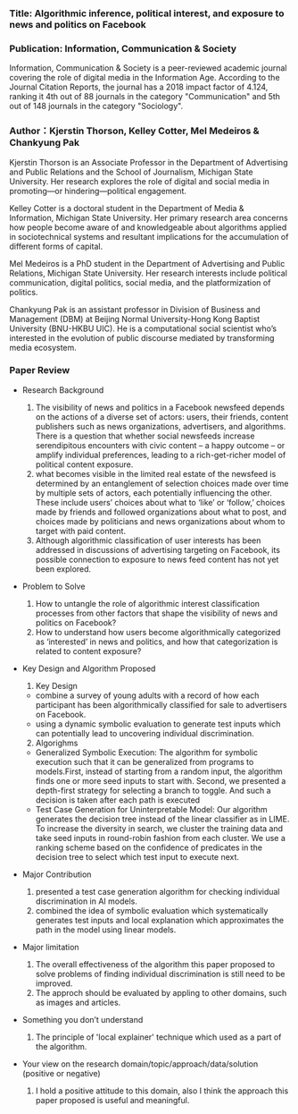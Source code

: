 

### Title: Algorithmic inference, political interest, and exposure to news and politics on Facebook

### Publication: Information, Communication & Society 
Information, Communication & Society is a peer-reviewed academic journal covering the role of digital media in the Information Age.
According to the Journal Citation Reports, the journal has a 2018 impact factor of 4.124, ranking it 4th out of 88 journals in the category "Communication" and 5th out of 148 journals in the category "Sociology".

### Author：Kjerstin Thorson, Kelley Cotter, Mel Medeiros & Chankyung Pak
Kjerstin Thorson is an Associate Professor in the Department of Advertising and Public Relations and the School of Journalism, Michigan State University. Her research explores the role of digital and social media in promoting—or hindering—political engagement.

Kelley Cotter is a doctoral student in the Department of Media & Information, Michigan State University. Her primary research area concerns how people become aware of and knowledgeable about algorithms applied in sociotechnical systems and resultant implications for the accumulation of different forms of capital.

Mel Medeiros is a PhD student in the Department of Advertising and Public Relations, Michigan State University. Her research interests include political communication, digital politics, social media, and the platformization of politics.

Chankyung Pak is an assistant professor in Division of Business and Management (DBM) at Beijing Normal University-Hong Kong Baptist University (BNU-HKBU UIC). He is a computational social scientist who’s interested in the evolution of public discourse mediated by transforming media ecosystem.

### Paper Review
- Research Background
  1. The visibility of news and politics in a Facebook newsfeed depends on the actions of a diverse set of actors: users, their friends, content publishers such as news organizations, advertisers, and algorithms. There is a question that whether social newsfeeds increase serendipitous encounters with civic content – a happy outcome – or amplify individual preferences, leading to a rich-get-richer model of political content exposure.
  2. what becomes visible in the limited real estate of the newsfeed is determined by an entanglement of selection choices made over time by multiple sets of actors, each potentially influencing the other. These include users’ choices about what to ‘like’ or ‘follow,’ choices made by friends and followed organizations about what to post, and choices made by politicians and news organizations about whom to target with paid content.
  3. Although algorithmic classification of user interests has been addressed in discussions of advertising targeting on Facebook, its possible connection to exposure to news feed content has not yet been explored.

- Problem to Solve
  1. How to untangle the role of algorithmic interest classification processes from other factors that shape the visibility of news and politics on Facebook?
  2. How to understand how users become algorithmically categorized as ‘interested’ in news and politics, and how that categorization is related to content exposure?

- Key Design and Algorithm Proposed
  1. Key Design
    - combine a survey of young adults with a record of how each participant has been algorithmically classified for sale to advertisers on Facebook.
    - using a dynamic symbolic evaluation to generate test inputs which can potentially lead to uncovering individual discrimination.
  2. Algorighms
   - Generalized Symbolic Execution: The algorithm for symbolic execution such that it can be generalized from programs to models.First, instead of starting from a random input, the algorithm finds one or more seed inputs to start with. Second, we presented a depth-first strategy for selecting a branch to toggle. And such a decision is taken after each path is executed
   - Test Case Generation for Uninterpretable Model: Our algorithm generates the decision tree instead of the linear classifier as in LIME. To increase the diversity in search, we cluster the training data and take seed inputs in round-robin fashion from each cluster. We use a ranking scheme based on the confidence of predicates in the decision tree to select which test input to execute next.
    
- Major Contribution
  1. presented a test case generation algorithm for checking individual discrimination in AI models. 
  2. combined the idea of symbolic evaluation which systematically generates test inputs and local explanation which approximates the path in the model using linear models. 
  
- Major limitation
  1. The overall effectiveness of the algorithm this paper proposed to solve problems of finding individual discrimination is still need to be improved.
  2. The approch should be evaluated by appling to other domains, such as images and articles.
  

- Something you don’t understand
  1. The principle of 'local explainer' technique which used as a part of the algorithm.
  
- Your view on the research domain/topic/approach/data/solution  (positive or negative)
  1. I hold a positive attitude to this domain, also I think the approach this paper proposed is useful and meaningful.
